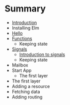 # Summary

* [Introduction](README.md)
* Installing Elm
* [Hello](hello.md)
* [Functions](chapter1.md)
   * Keeping state
* [Signals](signals.md)
   * [Introduction to signals](signals/introduction.md)
   * Keeping state
* Mailbox
* Start App
   * The first layer
* The first layer
* Adding a resource
* Fetching data
* Adding routing

